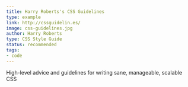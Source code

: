 ```yaml
---
title: Harry Roberts's CSS Guidelines
type: example
link: http://cssguidelin.es/
image: css-guidelines.jpg
author: Harry Roberts
type: CSS Style Guide
status: recommended
tags:
- code
---
```


High-level advice and guidelines for writing sane, manageable, scalable CSS
